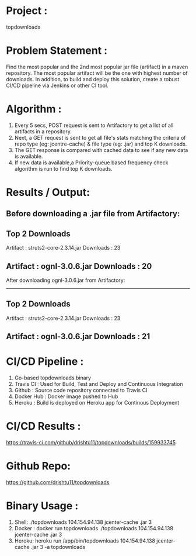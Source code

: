 Project : 
=========
topdownloads

Problem Statement :
===================
Find the most popular and the 2nd most popular jar file (artifact) in a maven repository. The most popular artifact will be the one with highest number of downloads. In addition, to build and deploy this solution, create a robust CI/CD pipeline via Jenkins or other CI tool.

Algorithm :
===========
1. Every 5 secs, POST request is sent to Artifactory to get a list of all artifacts in a repository.
2. Next, a GET request is sent to get all file's stats matching the criteria of repo type (eg: jcentre-cache) & file type (eg: .jar) and top K downloads.
3. The GET response is compared with cached data to see if any new data is available.
4. If new data is available,a Priority-queue based frequency check algorithm is run to find top K downloads.

Results / Output:
================

Before downloading a .jar file from Artifactory:
----------------------------------------
Top 2 Downloads
----------------------------------------
Artifact : struts2-core-2.3.14.jar
Downloads : 23

Artifact : ognl-3.0.6.jar
Downloads : 20
----------------------------------------

After downloading ognl-3.0.6.jar from Artifactory:

----------------------------------------
Top 2 Downloads
----------------------------------------
Artifact : struts2-core-2.3.14.jar
Downloads : 23

Artifact : ognl-3.0.6.jar
Downloads : 21
----------------------------------------

CI/CD Pipeline :
================
1. Go-based topdownloads binary
2. Travis CI : Used for Build, Test and Deploy and Continuous Integration
3. Github : Source code repository connected to Travis CI
3. Docker Hub : Docker image pushed to Hub
4. Heroku : Build is deployed on Heroku app for Continous Deployment

CI/CD Results :
===============
https://travis-ci.com/github/drishtu11/topdownloads/builds/159933745

Github Repo:
============
https://github.com/drishtu11/topdownloads

Binary Usage :
==============
1. Shell: ./topdownloads 104.154.94.138 jcenter-cache .jar 3
2. Docker : docker run topdownloads ./topdownloads 104.154.94.138 jcenter-cache .jar 3
3. Heroku: heroku run /app/bin/topdownloads 104.154.94.138 jcenter-cache .jar 3 -a topdownloads


